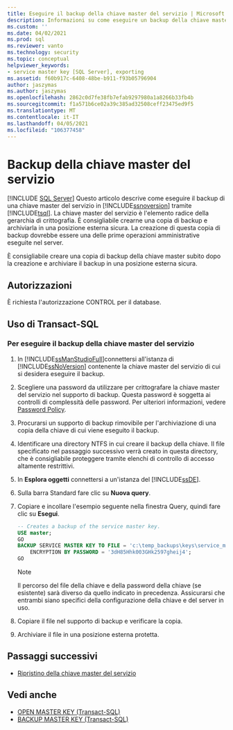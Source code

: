 ```yaml
---
title: Eseguire il backup della chiave master del servizio | Microsoft Docs
description: Informazioni su come eseguire un backup della chiave master del servizio in SQL Server usando Transact-SQL. La chiave master del servizio è l'elemento radice della gerarchia di crittografia.
ms.custom: ''
ms.date: 04/02/2021
ms.prod: sql
ms.reviewer: vanto
ms.technology: security
ms.topic: conceptual
helpviewer_keywords:
- service master key [SQL Server], exporting
ms.assetid: f60b917c-6408-48be-b911-f93b05796904
author: jaszymas
ms.author: jaszymas
ms.openlocfilehash: 2862c0d7fe38fb7efab9297980a1a8266b33fb4b
ms.sourcegitcommit: f1a571b6ce02a39c385ad32508ceff23475ed9f5
ms.translationtype: MT
ms.contentlocale: it-IT
ms.lasthandoff: 04/05/2021
ms.locfileid: "106377458"
---
```

# <a name="back-up-the-service-master-key"></a>Backup della chiave master del servizio
[!INCLUDE [SQL Server](../../../includes/applies-to-version/sqlserver.md)]
  Questo articolo descrive come eseguire il backup di una chiave master del servizio in [!INCLUDE[ssnoversion](../../../includes/ssnoversion-md.md)] tramite [!INCLUDE[tsql](../../../includes/tsql-md.md)]. La chiave master del servizio è l'elemento radice della gerarchia di crittografia. È consigliabile crearne una copia di backup e archiviarla in una posizione esterna sicura. La creazione di questa copia di backup dovrebbe essere una delle prime operazioni amministrative eseguite nel server.  
  
È consigliabile creare una copia di backup della chiave master subito dopo la creazione e archiviare il backup in una posizione esterna sicura.  
  
## <a name="permissions"></a>Autorizzazioni

È richiesta l'autorizzazione CONTROL per il database.  
  
## <a name="using-transact-sql"></a>Uso di Transact-SQL  
  
### <a name="to-back-up-the-service-master-key"></a>Per eseguire il backup della chiave master del servizio
  
1. In [!INCLUDE[ssManStudioFull](../../../includes/ssmanstudiofull-md.md)]connettersi all'istanza di [!INCLUDE[ssNoVersion](../../../includes/ssnoversion-md.md)] contenente la chiave master del servizio di cui si desidera eseguire il backup.  
  
2. Scegliere una password da utilizzare per crittografare la chiave master del servizio nel supporto di backup. Questa password è soggetta ai controlli di complessità delle password. Per ulteriori informazioni, vedere [Password Policy](../../../relational-databases/security/password-policy.md).  
  
3. Procurarsi un supporto di backup rimovibile per l'archiviazione di una copia della chiave di cui viene eseguito il backup.  
  
4. Identificare una directory NTFS in cui creare il backup della chiave. Il file specificato nel passaggio successivo verrà creato in questa directory, che è consigliabile proteggere tramite elenchi di controllo di accesso altamente restrittivi.  
  
5. In **Esplora oggetti** connettersi a un'istanza del [!INCLUDE[ssDE](../../../includes/ssde-md.md)].  
  
6. Sulla barra Standard fare clic su **Nuova query**.  
  
7. Copiare e incollare l'esempio seguente nella finestra Query, quindi fare clic su **Esegui**.  
  
    ```sql
    -- Creates a backup of the service master key.
    USE master;
    GO
    BACKUP SERVICE MASTER KEY TO FILE = 'c:\temp_backups\keys\service_master_ key'
        ENCRYPTION BY PASSWORD = '3dH85Hhk003GHk2597gheij4';
    GO
    ```  
  
    > [!NOTE]  
    > Il percorso del file della chiave e della password della chiave (se esistente) sarà diverso da quello indicato in precedenza. Assicurarsi che entrambi siano specifici della configurazione della chiave e del server in uso.
  
8. Copiare il file nel supporto di backup e verificare la copia.  
  
9. Archiviare il file in una posizione esterna protetta.  

## <a name="next-steps"></a>Passaggi successivi

- [Ripristino della chiave master del servizio](restore-the-service-master-key.md)

## <a name="see-also"></a>Vedi anche

- [OPEN MASTER KEY &#40;Transact-SQL&#41;](../../../t-sql/statements/open-master-key-transact-sql.md)
- [BACKUP MASTER KEY &#40;Transact-SQL&#41;](../../../t-sql/statements/backup-master-key-transact-sql.md)
